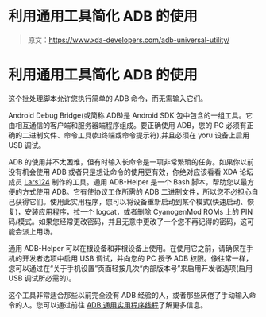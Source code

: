 # 利用通用工具简化 ADB 的使用

> 原文：<https://www.xda-developers.com/adb-universal-utility/>

# 利用通用工具简化 ADB 的使用

这个批处理脚本允许您执行简单的 ADB 命令，而无需输入它们。

Android Debug Bridge(或简称 ADB)是 Android SDK 包中包含的一组工具。它由相互通信的客户端和服务器端程序组成。要正确使用 ADB，您的 PC 必须有正确的二进制文件、命令工具(如终端或命令提示符),并且必须在 yoru 设备上启用 USB 调试。

ADB 的使用并不太困难，但有时输入长命令是一项非常繁琐的任务。如果你以前没有机会使用 ADB 或者只是想让命令的使用更有效，你绝对应该看看 XDA 论坛成员 [Lars124](http://forum.xda-developers.com/member.php?u=5225151) 制作的工具。通用 ADB-Helper 是一个 Bash 脚本，帮助您以最方便的方式使用 ADB。它有使协议工作所需的 ADB 二进制文件，所以您不必担心自己获得它们。使用此实用程序，您可以将设备重新启动到某个模式(快速启动、恢复)，安装应用程序，拉一个 logcat，或者删除 CyanogenMod ROMs 上的 PIN 码/模式。如果您经常更改密码，并且无意中更改了一个您不再记得的密码，这可能会派上用场。

通用 ADB-Helper 可以在根设备和非根设备上使用。在使用它之前，请确保在手机的开发者选项中启用 USB 调试，并向您的 PC 授予 ADB 权限。像往常一样，您可以通过在“关于手机设置”页面轻按几次“内部版本号”来启用开发者选项(启用 USB 调试所必需的)。

这个工具非常适合那些以前完全没有 ADB 经验的人，或者那些厌倦了手动输入命令的人。您可以通过前往 [ADB 通用实用程序线程](http://forum.xda-developers.com/android/software/utility-universaladb-helper-1-0-t2969165)了解更多信息。